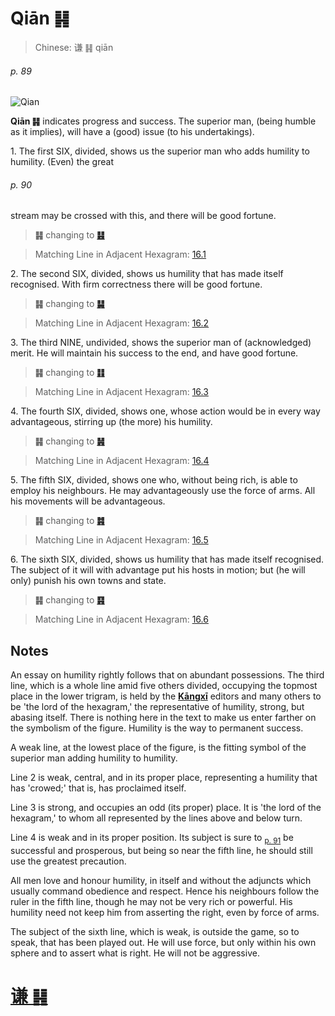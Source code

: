 # Qiān ䷎

> Chinese: 谦 ䷎ qiān

###### p. 89

![Qian](https://88o.io/wp-content/uploads/2018/09/15-e8b0a6qian.jpg)

**Qiān ䷎** indicates progress and success. The superior man, (being humble as it implies), will have a (good) issue (to his undertakings).

1.<a name="15.1"></a> The first SIX, divided, shows us the superior man who adds humility to humility. (Even) the great

###### p. 90

stream may be crossed with this, and there will be good fortune.

> **䷎** changing to [**䷣**](e6988ee5a4b7mingyi.md)

> Matching Line in Adjacent Hexagram: [16.1](e8b1abyu.md#16.1)

2.<a name="15.2"></a> The second SIX, divided, shows us humility that has made itself recognised. With firm correctness there will be good fortune.

> **䷎** changing to [**䷭**](e58d87sheng.md)

> Matching Line in Adjacent Hexagram: [16.2](e8b1abyu.md#16.2)

3.<a name="15.3"></a> The third NINE, undivided, shows the superior man of (acknowledged) merit. He will maintain his success to the end, and have good fortune.

> **䷎** changing to [**䷁**](e59da4kun.md)

> Matching Line in Adjacent Hexagram: [16.3](e8b1abyu.md#16.3)

4.<a name="15.4"></a> The fourth SIX, divided, shows one, whose action would be in every way advantageous, stirring up (the more) his humility.

> **䷎** changing to [**䷽**](e5b08fe8bf87xiaoguo.md)

> Matching Line in Adjacent Hexagram: [16.4](e8b1abyu.md#16.4)

5.<a name="15.5"></a> The fifth SIX, divided, shows one who, without being rich, is able to employ his neighbours. He may advantageously use the force of arms. All his movements will be advantageous.

> **䷎** changing to [**䷦**](e8b987jian.md)

> Matching Line in Adjacent Hexagram: [16.5](e8b1abyu.md#16.5)

6.<a name="15.6"></a> The sixth SIX, divided, shows us humility that has made itself recognised. The subject of it will with advantage put his hosts in motion; but (he will only) punish his own towns and state.

> **䷎** changing to [**䷳**](e889aegen.md)

> Matching Line in Adjacent Hexagram: [16.6](e8b1abyu.md#16.6)

## Notes

An essay on humility rightly follows that on abundant possessions. The third line, which is a whole line amid five others divided, occupying the topmost place in the lower trigram, is held by the [**Kāngxī**](https://en.wikipedia.org/wiki/Kangxi_Dictionary) editors and many others to be 'the lord of the hexagram,' the representative of humility, strong, but abasing itself. There is nothing here in the text to make us enter farther on the symbolism of the figure. Humility is the way to permanent success.

A weak line, at the lowest place of the figure, is the fitting symbol of the superior man adding humility to humility.

Line 2 is weak, central, and in its proper place, representing a humility that has 'crowed;' that is, has proclaimed itself.

Line 3 is strong, and occupies an odd (its proper) place. It is 'the lord of the hexagram,' to whom all represented by the lines above and below turn.

Line 4 is weak and in its proper position. Its subject is sure to <sub>[p. 91](e8b1abyu.md#p-91)</sub> be successful and prosperous, but being so near the fifth line, he should still use the greatest precaution.

All men love and honour humility, in itself and without the adjuncts which usually command obedience and respect. Hence his neighbours follow the ruler in the fifth line, though he may not be very rich or powerful. His humility need not keep him from asserting the right, even by force of arms.

The subject of the sixth line, which is weak, is outside the game, so to speak, that has been played out. He will use force, but only within his own sphere and to assert what is right. He will not be aggressive.

# [谦 ䷎](e8b0a6qian_cn.md)
